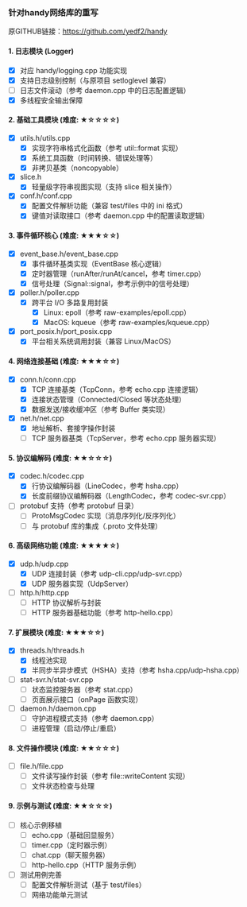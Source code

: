 ### 针对handy网络库的重写
原GITHUB链接：https://github.com/yedf2/handy

#### 1. 日志模块 (Logger)

- [x] 对应 handy/logging.cpp 功能实现
- [x] 支持日志级别控制（与原项目 setloglevel 兼容）
- [ ] 日志文件滚动（参考 daemon.cpp 中的日志配置逻辑）
- [x] 多线程安全输出保障

#### 2. 基础工具模块 (难度: ★☆☆☆☆)

- [x] utils.h/utils.cpp
  - [x] 实现字符串格式化函数（参考 util::format 实现）
  - [x] 系统工具函数（时间转换、错误处理等）
  - [x] 非拷贝基类（noncopyable）
- [x] slice.h
  - [x] 轻量级字符串视图实现（支持 slice 相关操作）
- [x] conf.h/conf.cpp
  - [x] 配置文件解析功能（兼容 test/files 中的 ini 格式）
  - [x] 键值对读取接口（参考 daemon.cpp 中的配置读取逻辑）

#### 3. 事件循环核心 (难度: ★★★☆☆)

- [x] event_base.h/event_base.cpp
  - [x] 事件循环基类实现（EventBase 核心逻辑）
  - [x] 定时器管理（runAfter/runAt/cancel，参考 timer.cpp）
  - [x] 信号处理（Signal::signal，参考示例中的信号处理）
- [x] poller.h/poller.cpp
  - [x] 跨平台 I/O 多路复用封装
    - [x] Linux: epoll（参考 raw-examples/epoll.cpp）
    - [x] MacOS: kqueue（参考 raw-examples/kqueue.cpp）
- [x] port_posix.h/port_posix.cpp
  - [x] 平台相关系统调用封装（兼容 Linux/MacOS）

#### 4. 网络连接基础 (难度: ★★★☆☆)

- [x] conn.h/conn.cpp
  - [x] TCP 连接基类（TcpConn，参考 echo.cpp 连接逻辑）
  - [x] 连接状态管理（Connected/Closed 等状态处理）
  - [x] 数据发送/接收缓冲区（参考 Buffer 类实现）
- [x] net.h/net.cpp
  - [x] 地址解析、套接字操作封装
  - [ ] TCP 服务器基类（TcpServer，参考 echo.cpp 服务器实现）

#### 5. 协议编解码 (难度: ★★☆☆☆)

- [x] codec.h/codec.cpp
  - [x] 行协议编解码器（LineCodec，参考 hsha.cpp）
  - [x] 长度前缀协议编解码器（LengthCodec，参考 codec-svr.cpp）
- [ ] protobuf 支持（参考 protobuf 目录）
  - [ ] ProtoMsgCodec 实现（消息序列化/反序列化）
  - [ ] 与 protobuf 库的集成（.proto 文件处理）

#### 6. 高级网络功能 (难度: ★★★★☆)

- [x] udp.h/udp.cpp
  - [x] UDP 连接封装（参考 udp-cli.cpp/udp-svr.cpp）
  - [x] UDP 服务器实现（UdpServer）
- [ ] http.h/http.cpp
  - [ ] HTTP 协议解析与封装
  - [ ] HTTP 服务器基础功能（参考 http-hello.cpp）

#### 7. 扩展模块 (难度: ★★★☆☆)

- [x] threads.h/threads.h
  - [x] 线程池实现
  - [x] 半同步半异步模式（HSHA）支持（参考 hsha.cpp/udp-hsha.cpp）
- [ ] stat-svr.h/stat-svr.cpp
  - [ ] 状态监控服务器（参考 stat.cpp）
  - [ ] 页面展示接口（onPage 函数实现）
- [ ] daemon.h/daemon.cpp
  - [ ] 守护进程模式支持（参考 daemon.cpp）
  - [ ] 进程管理（启动/停止/重启）

#### 8. 文件操作模块 (难度: ★★☆☆☆)

- [ ] file.h/file.cpp
  - [ ] 文件读写操作封装（参考 file::writeContent 实现）
  - [ ] 文件状态检查与处理

#### 9. 示例与测试 (难度: ★★☆☆☆)

- [ ] 核心示例移植
  - [ ] echo.cpp（基础回显服务）
  - [ ] timer.cpp（定时器示例）
  - [ ] chat.cpp（聊天服务器）
  - [ ] http-hello.cpp（HTTP 服务示例）
- [ ] 测试用例完善
  - [ ] 配置文件解析测试（基于 test/files）
  - [ ] 网络功能单元测试